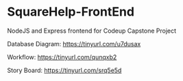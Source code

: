 # SquareHelp-FrontEnd
NodeJS and Express frontend for Codeup Capstone Project

Database Diagram:
https://tinyurl.com/u7dusax

Workflow:
https://tinyurl.com/qunqxb2

Story Board: 
https://tinyurl.com/srq5e5d
